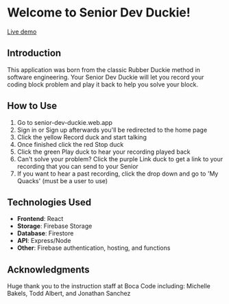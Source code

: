 # Welcome to Senior Dev Duckie!
[Live demo](https://senior-dev-duckie.web.app/)

## Introduction

This application was born from the classic Rubber Duckie method in software engineering. 
Your Senior Dev Duckie will let you record your coding block problem and play it back to help you solve your block. 

## How to Use

1. Go to senior-dev-duckie.web.app
2. Sign in or Sign up afterwards you'll be redirected to the home page
3. Click the yellow Record duck and start talking
4. Once finished click the red Stop duck
5. Click the green Play duck to hear your recording played back
6. Can't solve your problem? Click the purple Link duck to get a link to your recording that you can send to your Senior
7. If you want to hear a past recording, click the drop down and go to 'My Quacks' (must be a user to use)

## Technologies Used

- **Frontend**: React
- **Storage**: Firebase Storage
- **Database**: Firestore
- **API**: Express/Node
- **Other**: Firebase authentication, hosting, and functions

## Acknowledgments

Huge thank you to the instruction staff at Boca Code including: Michelle Bakels, Todd Albert, and  Jonathan Sanchez

